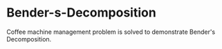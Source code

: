 # Bender-s-Decomposition
Coffee machine management problem is solved to demonstrate Bender's Decomposition.
